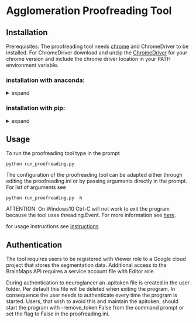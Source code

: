 # Agglomeration Proofreading Tool

## Installation

Prerequisites:
The proofreading tool needs [chrome](https://www.google.com/chrome/) and ChromeDriver to be installed. For ChromeDriver download and unzip the [ChromeDriver](https://chromedriver.chromium.org/downloads) for your chrome version and include the chrome driver location in your PATH environment variable.

### installation with anaconda:
<details>
  <summary>expand</summary>
  <p>
    
  If necessary download and install [anaconda](https://www.anaconda.com/distribution/).
  Open anaconda prompt and install git:
  ```
  conda install git
  ```
  Create a folder for the proofreading tool and clone the git repository
  ```
  cd <dir_path_to_tool>
  git clone https://github.com/moenigin/agglomeration-proofreading.git
  ```
  navigate to the proofreading folder and install the downloaded environment.yml,
  ```
  cd agglomeration-proofreading
  conda env create -f apr.yml
  ```
  activate the environment and install the remaining requirements
  ```
  conda activate apr
  pip install -r requirements.txt
  ```
  </p>
</details>

### installation with pip:
<details>
  <summary>expand</summary>
  <p>

  It is recommended to work in to create a dedicated environment for the proofreading tool. It requires Python 3.7 and [git](https://git-scm.com/downloads) to be installed.

  ```
  git clone --recurse https://github.com/moenigin/agglomeration-proofreading.git
  ```
  navigate to the agglomeration-proofreading subfolder and install requirements

  ```
  cd agglomeration-proofreading
  pip install -r requirements.txt
  ```
  </p>
</details>


## Usage

To run the proofreading tool type in the prompt

```
python run_proofreading.py
```

The configuration of the proofreading tool can be adapted either through editing the proofreading.ini or by passing arguments directly in the prompt.
For list of arguments see

```
python run_proofreading.py -h
```

ATTENTION: On Windows10 Ctrl-C will not work to exit the program because the tool uses threading.Event. For more information see [here](https://bugs.python.org/issue35935).  

for usage instructions see [instructions](/instructions.md)

## Authentication
The tool requires users to be registered with Viewer role to a Google cloud project that stores the segmentation data. Additional access to the BrainMaps API requires a service account file with Editor role. 

During authentication to neuroglancer an .apitoken file is created in the user folder. Per default this file will be deleted when exiting the program. In consequence the user needs to authenticate every time the program is started. Users, that wish to avoid this and maintain the apitoken, should start the program with -remove_token False from the command prompt or set the flag to False in the proofreading.ini.   